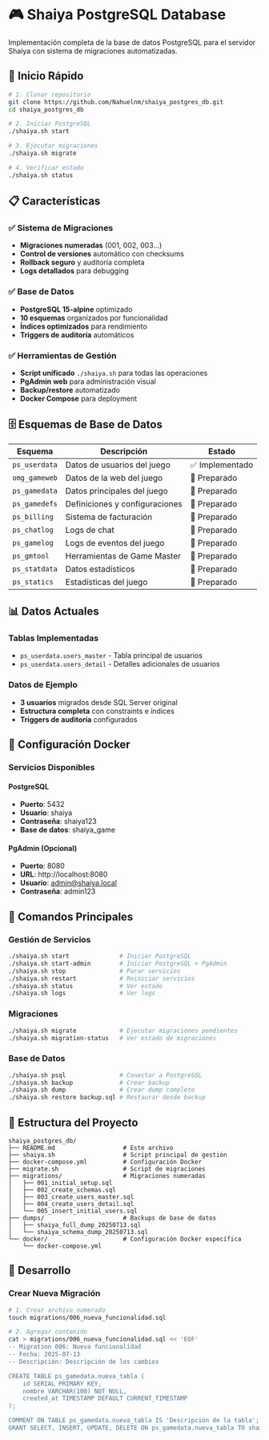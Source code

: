 # 🎮 Shaiya PostgreSQL Database

Implementación completa de la base de datos PostgreSQL para el servidor Shaiya con sistema de migraciones automatizadas.

## 🚀 Inicio Rápido

```bash
# 1. Clonar repositorio
git clone https://github.com/Nahuelnm/shaiya_postgres_db.git
cd shaiya_postgres_db

# 2. Iniciar PostgreSQL
./shaiya.sh start

# 3. Ejecutar migraciones
./shaiya.sh migrate

# 4. Verificar estado
./shaiya.sh status
```

## 📋 Características

### ✅ Sistema de Migraciones
- **Migraciones numeradas** (001, 002, 003...)
- **Control de versiones** automático con checksums
- **Rollback seguro** y auditoría completa
- **Logs detallados** para debugging

### ✅ Base de Datos
- **PostgreSQL 15-alpine** optimizado
- **10 esquemas** organizados por funcionalidad
- **Índices optimizados** para rendimiento
- **Triggers de auditoría** automáticos

### ✅ Herramientas de Gestión
- **Script unificado** `./shaiya.sh` para todas las operaciones
- **PgAdmin web** para administración visual
- **Backup/restore** automatizado
- **Docker Compose** para deployment

## 🗄️ Esquemas de Base de Datos

| Esquema | Descripción | Estado |
|---------|-------------|--------|
| `ps_userdata` | Datos de usuarios del juego | ✅ Implementado |
| `omg_gameweb` | Datos de la web del juego | 🔄 Preparado |
| `ps_gamedata` | Datos principales del juego | 🔄 Preparado |
| `ps_gamedefs` | Definiciones y configuraciones | 🔄 Preparado |
| `ps_billing` | Sistema de facturación | 🔄 Preparado |
| `ps_chatlog` | Logs de chat | 🔄 Preparado |
| `ps_gamelog` | Logs de eventos del juego | 🔄 Preparado |
| `ps_gmtool` | Herramientas de Game Master | 🔄 Preparado |
| `ps_statdata` | Datos estadísticos | 🔄 Preparado |
| `ps_statics` | Estadísticas del juego | 🔄 Preparado |

## 📊 Datos Actuales

### Tablas Implementadas
- `ps_userdata.users_master` - Tabla principal de usuarios
- `ps_userdata.users_detail` - Detalles adicionales de usuarios

### Datos de Ejemplo
- **3 usuarios** migrados desde SQL Server original
- **Estructura completa** con constraints e índices
- **Triggers de auditoría** configurados

## 🐳 Configuración Docker

### Servicios Disponibles

#### PostgreSQL
- **Puerto**: 5432
- **Usuario**: shaiya
- **Contraseña**: shaiya123
- **Base de datos**: shaiya_game

#### PgAdmin (Opcional)
- **Puerto**: 8080
- **URL**: http://localhost:8080
- **Usuario**: admin@shaiya.local
- **Contraseña**: admin123

## 📝 Comandos Principales

### Gestión de Servicios
```bash
./shaiya.sh start              # Iniciar PostgreSQL
./shaiya.sh start-admin        # Iniciar PostgreSQL + PgAdmin
./shaiya.sh stop               # Parar servicios
./shaiya.sh restart            # Reiniciar servicios
./shaiya.sh status             # Ver estado
./shaiya.sh logs               # Ver logs
```

### Migraciones
```bash
./shaiya.sh migrate            # Ejecutar migraciones pendientes
./shaiya.sh migration-status   # Ver estado de migraciones
```

### Base de Datos
```bash
./shaiya.sh psql               # Conectar a PostgreSQL
./shaiya.sh backup             # Crear backup
./shaiya.sh dump               # Crear dump completo
./shaiya.sh restore backup.sql # Restaurar desde backup
```

## 📁 Estructura del Proyecto

```
shaiya_postgres_db/
├── README.md                   # Este archivo
├── shaiya.sh                   # Script principal de gestión
├── docker-compose.yml          # Configuración Docker
├── migrate.sh                  # Script de migraciones
├── migrations/                 # Migraciones numeradas
│   ├── 001_initial_setup.sql
│   ├── 002_create_schemas.sql
│   ├── 003_create_users_master.sql
│   ├── 004_create_users_detail.sql
│   └── 005_insert_initial_users.sql
├── dumps/                      # Backups de base de datos
│   ├── shaiya_full_dump_20250713.sql
│   └── shaiya_schema_dump_20250713.sql
└── docker/                     # Configuración Docker específica
    └── docker-compose.yml
```

## 🔧 Desarrollo

### Crear Nueva Migración
```bash
# 1. Crear archivo numerado
touch migrations/006_nueva_funcionalidad.sql

# 2. Agregar contenido
cat > migrations/006_nueva_funcionalidad.sql << 'EOF'
-- Migration 006: Nueva funcionalidad
-- Fecha: 2025-07-13
-- Descripción: Descripción de los cambios

CREATE TABLE ps_gamedata.nueva_tabla (
    id SERIAL PRIMARY KEY,
    nombre VARCHAR(100) NOT NULL,
    created_at TIMESTAMP DEFAULT CURRENT_TIMESTAMP
);

COMMENT ON TABLE ps_gamedata.nueva_tabla IS 'Descripción de la tabla';
GRANT SELECT, INSERT, UPDATE, DELETE ON ps_gamedata.nueva_tabla TO shaiya_app;
